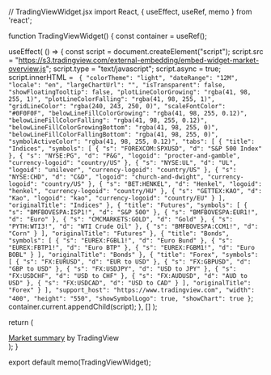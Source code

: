 // TradingViewWidget.jsx
import React, { useEffect, useRef, memo } from 'react';

function TradingViewWidget() {
  const container = useRef();

  useEffect(
    () => {
      const script = document.createElement("script");
      script.src = "https://s3.tradingview.com/external-embedding/embed-widget-market-overview.js";
      script.type = "text/javascript";
      script.async = true;
      script.innerHTML = `
        {
          "colorTheme": "light",
          "dateRange": "12M",
          "locale": "en",
          "largeChartUrl": "",
          "isTransparent": false,
          "showFloatingTooltip": false,
          "plotLineColorGrowing": "rgba(41, 98, 255, 1)",
          "plotLineColorFalling": "rgba(41, 98, 255, 1)",
          "gridLineColor": "rgba(240, 243, 250, 0)",
          "scaleFontColor": "#0F0F0F",
          "belowLineFillColorGrowing": "rgba(41, 98, 255, 0.12)",
          "belowLineFillColorFalling": "rgba(41, 98, 255, 0.12)",
          "belowLineFillColorGrowingBottom": "rgba(41, 98, 255, 0)",
          "belowLineFillColorFallingBottom": "rgba(41, 98, 255, 0)",
          "symbolActiveColor": "rgba(41, 98, 255, 0.12)",
          "tabs": [
            {
              "title": "Indices",
              "symbols": [
                {
                  "s": "FOREXCOM:SPXUSD",
                  "d": "S&P 500 Index"
                },
                {
                  "s": "NYSE:PG",
                  "d": "P&G",
                  "logoid": "procter-and-gamble",
                  "currency-logoid": "country/US"
                },
                {
                  "s": "NYSE:UL",
                  "d": "UL",
                  "logoid": "unilever",
                  "currency-logoid": "country/US"
                },
                {
                  "s": "NYSE:CHD",
                  "d": "C&D",
                  "logoid": "church-and-dwight",
                  "currency-logoid": "country/US"
                },
                {
                  "s": "BET:HENKEL",
                  "d": "Henkel",
                  "logoid": "henkel",
                  "currency-logoid": "country/HU"
                },
                {
                  "s": "GETTEX:KAO",
                  "d": "Kao",
                  "logoid": "kao",
                  "currency-logoid": "country/EU"
                }
              ],
              "originalTitle": "Indices"
            },
            {
              "title": "Futures",
              "symbols": [
                {
                  "s": "BMFBOVESPA:ISP1!",
                  "d": "S&P 500"
                },
                {
                  "s": "BMFBOVESPA:EUR1!",
                  "d": "Euro"
                },
                {
                  "s": "CMCMARKETS:GOLD",
                  "d": "Gold"
                },
                {
                  "s": "PYTH:WTI3!",
                  "d": "WTI Crude Oil"
                },
                {
                  "s": "BMFBOVESPA:CCM1!",
                  "d": "Corn"
                }
              ],
              "originalTitle": "Futures"
            },
            {
              "title": "Bonds",
              "symbols": [
                {
                  "s": "EUREX:FGBL1!",
                  "d": "Euro Bund"
                },
                {
                  "s": "EUREX:FBTP1!",
                  "d": "Euro BTP"
                },
                {
                  "s": "EUREX:FGBM1!",
                  "d": "Euro BOBL"
                }
              ],
              "originalTitle": "Bonds"
            },
            {
              "title": "Forex",
              "symbols": [
                {
                  "s": "FX:EURUSD",
                  "d": "EUR to USD"
                },
                {
                  "s": "FX:GBPUSD",
                  "d": "GBP to USD"
                },
                {
                  "s": "FX:USDJPY",
                  "d": "USD to JPY"
                },
                {
                  "s": "FX:USDCHF",
                  "d": "USD to CHF"
                },
                {
                  "s": "FX:AUDUSD",
                  "d": "AUD to USD"
                },
                {
                  "s": "FX:USDCAD",
                  "d": "USD to CAD"
                }
              ],
              "originalTitle": "Forex"
            }
          ],
          "support_host": "https://www.tradingview.com",
          "width": "400",
          "height": "550",
          "showSymbolLogo": true,
          "showChart": true
        }`;
      container.current.appendChild(script);
    },
    []
  );

  return (
    <div className="tradingview-widget-container" ref={container}>
      <div className="tradingview-widget-container__widget"></div>
      <div className="tradingview-widget-copyright"><a href="https://www.tradingview.com/markets/" rel="noopener nofollow" target="_blank"><span className="blue-text">Market summary</span></a><span className="trademark"> by TradingView</span></div>
    </div>
  );
}

export default memo(TradingViewWidget);
